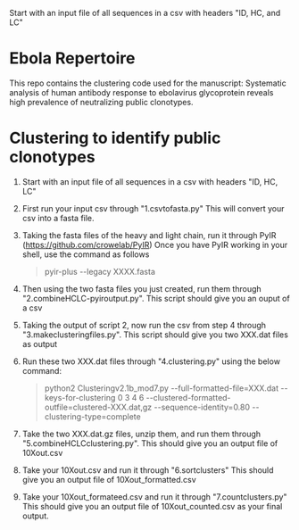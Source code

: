 Start with an input file of all sequences in a csv with headers "ID, HC, and LC"

# Ebola Repertoire
This repo contains the clustering code used for the manuscript: Systematic analysis of human antibody response to ebolavirus glycoprotein reveals high prevalence of neutralizing public clonotypes.

# Clustering to identify public clonotypes
1. Start with an input file of all sequences in a csv with headers "ID, HC, LC"

2. First run your input csv through "1.csvtofasta.py"
   This will convert your csv into a fasta file. 
   
3. Taking the fasta files of the heavy and light chain, run it through PyIR (https://github.com/crowelab/PyIR)
   Once you have PyIR working in your shell, use the command as follows
   > pyir-plus --legacy XXXX.fasta
   
4. Then using the two fasta files you just created, run them through "2.combineHCLC-pyiroutput.py". 
   This script should give you an ouput of a csv
   
5. Taking the output of script 2, now run the csv from step 4 through "3.makeclusteringfiles.py". 
   This script should give you two XXX.dat files as output
   
6. Run these two XXX.dat files through "4.clustering.py" using the below command: 
   > python2 Clusteringv2.1b_mod7.py --full-formatted-file=XXX.dat --keys-for-clustering 0 3 4 6 --clustered-formatted-outfile=clustered-XXX.dat,gz --sequence-identity=0.80 --clustering-type=complete

7. Take the two XXX.dat.gz files, unzip them, and run them through "5.combineHCLCclustering.py". 
   This should give you an output file of 10Xout.csv
   
8. Take your 10Xout.csv and run it through "6.sortclusters"
   This should give you an output file of 10Xout_formatted.csv

9. Take your 10Xout_formateed.csv and run it through "7.countclusters.py"
   This should give you an output file of 10Xout_counted.csv as your final output.

